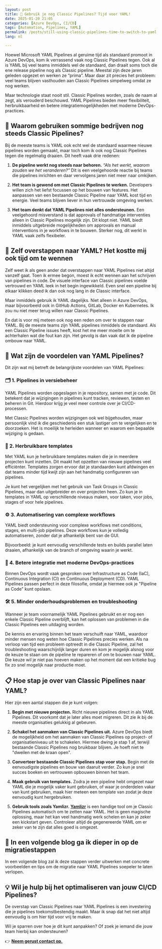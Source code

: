 ```yaml
---
layout: post
title: 🧪 Gebruik je nog Classic Pipelines? Tijd voor YAML!
date: 2025-01-20 21:05
categories: [Azure DevOps, CI/CD]
tags: [Automation, Pipelines, YAML]
permalink: /posts/still-using-classic-pipelines-time-to-switch-to-yaml
lang: nl

---
```


Hoewel Microsoft YAML Pipelines al geruime tijd als standaard promoot in
Azure DevOps, kom ik verrassend vaak nog Classic Pipelines tegen. Ook al
is YAML bij veel teams inmiddels wel de standaard, dan draait soms
toch die ene release pipeline nog als Classic pipeline. Meestal
zijn deze jaren geleden opgezet en werken ze “prima”. Maar daar zit precies
het probleem: veel teams blijven vasthouden aan Classic Pipelines
simpelweg omdat ze nog werken.

Maar technologie staat nooit stil. Classic Pipelines worden,
zoals de naam al zegt, als verouderd beschouwd. YAML Pipelines bieden
meer flexibiliteit, herbruikbaarheid en betere integratiemogelijkheden
met moderne DevOps-practices.

## 🤔 Waarom gebruiken sommige bedrijven nog steeds Classic Pipelines?

Bij de meeste teams is YAML ook echt wel de standaard waarmee nieuwe
pipelines worden gemaakt, maar toch kom ik ook nog Classic Pipelines tegen
die regelmatig draaien. Dit heeft vaak drie redenen:

1. **De pipeline werkt nog steeds naar behoren.**
 _“Als het werkt, waarom zouden we het veranderen?”_ Dit is een
 veelgehoorde reactie bij teams die pipelines inrichten en daar
 vervolgens jaren niet meer naar omkijken.

2. **Het team is gewend om met Classic Pipelines te werken.**
 Developers willen zich het liefst focussen op het bouwen van
 features. Het aanpassen van een bestaande Classic Pipeline naar YAML
 kost tijd en energie. Veel teams blijven liever in hun vertrouwde
 omgeving werken.

3. **Het team denkt dat YAML Pipelines niet alles ondersteunen.**
 Een veelgehoord misverstand is dat approvals of handmatige
 interventies alleen in Classic Pipelines mogelijk zijn. Dit klopt niet.
 YAML biedt inmiddels uitgebreide mogelijkheden om approvals en manual
 interventions in je workflows in te bouwen. Sterker nog, dit werkt in
 YAML vaak zelfs flexibeler.

## 🚀 Zelf overstappen naar YAML? Het kostte mij ook tijd om te wennen

Zelf weet ik als geen ander dat overstappen naar YAML Pipelines niet
altijd vanzelf gaat. Toen ik ermee begon, moest ik echt wennen aan het
schrijven van pipelines in code. De visuele interface van Classic pipelines
voelde vertrouwd en YAML leek in het begin ingewikkeld. Even snel een pipeline
bij elkaar klikken deed ik dan ook nog lang in de Classic interface.

Maar inmiddels gebruik ik YAML dagelijks. Niet alleen in Azure DevOps,
maar bijvoorbeeld ook in GitHub Actions, GitLab, Docker en Kubernetes.
Ik zou nu niet meer terug willen naar Classic Pipelines.

En dat is voor mij meteen ook nog een reden om over te stappen naar YAML.
Bij de meeste teams zijn YAML pipelines inmiddels de standaard. Als een
Classic Pipeline issues heeft, kost het me meer moeite om te achterhalen
wat die fout kan zijn.
Het gevolg is dan vaak dat ik de pipeline ombouw naar YAML.

## 🌟 Wat zijn de voordelen van YAML Pipelines?

Dit zijn wat mij betreft de belangrijkste voordelen van YAML Pipelines:

### 🗂️ 1. Pipelines in versiebeheer

YAML Pipelines worden opgeslagen in je repository, samen met je code. Dit
betekent dat je wijzigingen in pipelines kunt tracken, reviewen, testen en
beheren in Git. Hierdoor krijg je veel meer controle over je CI/CD-processen.

Met Classic Pipelines worden wijzigingen ook wel bijgehouden,
maar persoonlijk vind ik die geschiedenis een stuk lastiger om te
vergelijken en te doorzoeken. Het is moeilijk te herleiden wanneer en waarom
een bepaalde wijziging is gedaan.

### 🔄 2. Herbruikbare templates

Met YAML kun je herbruikbare templates maken die je in meerdere projecten
kunt inzetten. Dit maakt het opzetten van nieuwe pipelines veel
efficiënter. Templates zorgen ervoor dat je standaarden kunt afdwingen en
dat teams minder tijd kwijt zijn aan het handmatig configureren van
pipelines.

Je kunt het vergelijken met het gebruik van Task Groups in Classic
Pipelines, maar dan uitgebreider en over projecten heen. Zo kun je in
templates in YAML op verschillende niveaus maken, voor taken, voor jobs,
stages of voor hele pipelines.

### ⚙️ 3. Automatisering van complexe workflows

YAML biedt ondersteuning voor complexe workflows met conditions, stages,
en multi-job pipelines. Deze workflows kun je volledig automatiseren,
zonder dat je afhankelijk bent van de GUI.

Bijvoorbeeld: je kunt eenvoudig verschillende tests en builds parallel
laten draaien, afhankelijk van de branch of omgeving waarin je werkt.

### 🔐 4. Betere integratie met moderne DevOps-practices

Binnen DevOps wordt vaak gesproken over Infrastructure as Code (IaC),
Continuous Integration (CI) en Continuous Deployment (CD). YAML Pipelines
passen perfect in deze filosofie, omdat je hiermee ook je "Pipeline as
Code" kunt opslaan.

### 🛠️ 5. Minder onderhoudsproblemen en troubleshooting

Wanneer je team voornamelijk YAML Pipelines gebruikt en er nog een enkele
Classic Pipeline overblijft, kan het oplossen van problemen in die Classic
Pipelines een uitdaging worden.

De kennis en ervaring binnen het team verschuift naar YAML, waardoor minder
mensen nog weten hoe Classic Pipelines precies werken. Als na verloop van tijd
een probleem optreedt in die Classic Pipeline, zal het troubleshooting
waarschijnlijk langer duren en kom je mogelijk alsnog voor de keuze te staan om
de pipeline te repareren of om te bouwen naar YAML. Die keuze wil je niet pas
hoeven maken op het moment dat een kritieke bug fix zo snel mogelijk naar productie
moet.

## 📋 Hoe stap je over van Classic Pipelines naar YAML?

Hier zijn een aantal stappen die je kunt volgen:

1. **Begin met nieuwe projecten.**
 Richt nieuwe pipelines direct in als YAML Pipelines. Dit voorkomt dat
 je later alles moet migreren. Dit zie ik bij de meeste
 organisaties gelukkig al gebeuren.

2. **Schakel het aanmaken van Classic Pipelines uit.**
 Azure DevOps biedt de mogelijkheid om het aanmaken van Classic
 Pipelines op project- of organisatieniveau uit te schakelen. Hiermee
 dwing je stap 1 af, terwijl bestaande Classic Pipelines nog bruikbaar
 blijven. Je hoeft niet te "dweilen met de kraan open".

3. **Converteer bestaande Classic Pipelines stap voor stap.**
 Begin met de eenvoudigste pipelines en bouw van daaruit verder. Zo kun
 je snel succes boeken en vertrouwen opbouwen binnen het team.

4. **Maak gebruik van templates.**
 Zodra je een pipeline hebt omgezet naar YAML die je mogelijk vaker
 kunt gebruiken, of waar je onderdelen vakar van kunt gebruiken, maak hier
 meteen een template van zodat je deze eenvoudig kunt hergebruiken.

5. **Gebruik tools zoals Yamlizr.**
 [**Yamlizr**](https://github.com/f2calv/yamlizr)
 is een handige tool om je Classic Pipelines automatisch om te
 zetten naar YAML. Het is geen magische oplossing, maar het kan veel
 handmatig werk schelen en kan je zeker een kickstart geven. Controleer altijd
 de gegenereerde YAML om er zeker van te zijn dat alles goed is omgezet.

## 🔧 In een volgende blog ga ik dieper in op de migratiestappen

In een volgende blog zal ik deze stappen verder uitwerken met concrete
voorbeelden en tips om de migratie naar YAML Pipelines soepeler te laten
verlopen.

## 💡 Wil je hulp bij het optimaliseren van jouw CI/CD Pipelines?

De overstap van Classic Pipelines naar YAML Pipelines is een investering
die je pipelines toekomstbestendig maakt. Maar ik snap dat het niet
altijd eenvoudig is om hier tijd voor vrij te maken.

Wil je sparren over hoe je dit kunt aanpakken? Of zoek je iemand die jouw
team hierbij kan ondersteunen?

👉 [**Neem gerust contact op.**](mailto:info@mikebeemsterboer.nl)
